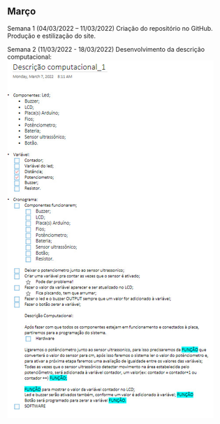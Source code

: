 ## Março
Semana 1 (04/03/2022 – 11/03/2022)
Criação do repositório no GitHub. Produção e estilização do site.

Semana 2 (11/03/2022 - 18/03/2022)
Desenvolvimento da descrição computacional:
![descrição computacional](./img/mar_01.png)
